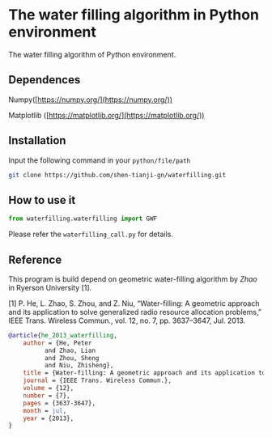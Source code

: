 # The water filling algorithm in Python environment

The water filling algorithm of Python environment.

## Dependences

Numpy([https://numpy.org/](https://numpy.org/))

Matplotlib ([https://matplotlib.org/](https://matplotlib.org/))

## Installation

Input the following command in your `python/file/path`

```bash
git clone https://github.com/shen-tianji-gn/waterfilling.git
```

## How to use it

```python
from waterfilling.waterfilling import GWF
```

Please refer the `waterfilling_call.py` for details.

## Reference

This program is build depend on geometric water-filling algorithm 
by _Zhao_ in Ryerson University [1].

[1] P. He, L. Zhao, S. Zhou, and Z. Niu, “Water-filling: A geometric approach and its application to solve generalized radio
resource allocation problems,” IEEE Trans. Wireless Commun., vol. 12, no. 7, pp. 3637–3647, Jul. 2013.

```bibtex
@article{he_2013_waterfilling,
    author = {He, Peter
          and Zhao, Lian
          and Zhou, Sheng
          and Niu, Zhisheng},
    title = {Water-filling: A geometric approach and its application to solve generalized radio resource allocation problems},
    journal = {IEEE Trans. Wireless Commun.},
    volume = {12},
    number = {7},
    pages = {3637-3647},
    month = jul,
    year = {2013},   
}
```
